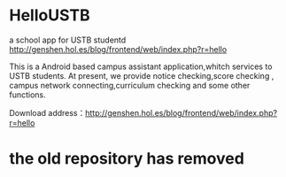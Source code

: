 # HelloUSTB
a school app for USTB studentd http://genshen.hol.es/blog/frontend/web/index.php?r=hello


This is a Android based campus assistant application,whitch services to USTB students. 
At present, we provide notice checking,score checking , campus network connecting,curriculum checking and some other functions.

Download address：http://genshen.hol.es/blog/frontend/web/index.php?r=hello
# the old repository has removed
